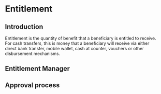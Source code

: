 # Entitlement

## Introduction

Entitlement is the quantity of benefit that a beneficiary is entitled to receive. For cash transfers, this is money that a beneficiary will receive via either direct bank transfer, mobile wallet, cash at counter, vouchers or other disbursement mechanisms.

## Entitlement Manager

## Approval process&#x20;
